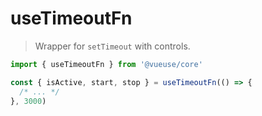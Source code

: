 # useTimeoutFn

> Wrapper for `setTimeout` with controls.

```js
import { useTimeoutFn } from '@vueuse/core'

const { isActive, start, stop } = useTimeoutFn(() => {
  /* ... */
}, 3000)
```
